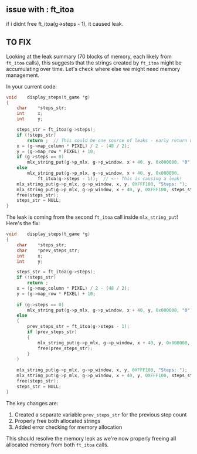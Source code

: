 ## issue with : ft_itoa

if i didnt free ft_itoa(g->steps - 1), 
it caused leak. 

## TO FIX

Looking at the leak summary (70 blocks of memory, each likely from `ft_itoa` calls), this suggests that the strings created by `ft_itoa` might be accumulating over time. Let's check where else we might need memory management.

In your current code:
```c:42_core_projects_git/rank_02/so_long/code/src/graphic.c
void	display_steps(t_game *g)
{
	char	*steps_str;
	int		x;
	int		y;

	steps_str = ft_itoa(g->steps);
	if (!steps_str)
		return ;  // This could be one source of leaks - early return without freeing
	x = (g->map_column * PIXEL) / 2 - (48 / 2);
	y = (g->map_row * PIXEL) + 10;
	if (g->steps == 0)
		mlx_string_put(g->p_mlx, g->p_window, x + 40, y, 0x000000, "0");
	else
		mlx_string_put(g->p_mlx, g->p_window, x + 40, y, 0x000000,
			ft_itoa(g->steps - 1));  // <-- This is causing a leak!
	mlx_string_put(g->p_mlx, g->p_window, x, y, 0XFFF100, "Steps: ");
	mlx_string_put(g->p_mlx, g->p_window, x + 40, y, 0XFFF100, steps_str);
	free(steps_str);
	steps_str = NULL;
}
```

The leak is coming from the second `ft_itoa` call inside `mlx_string_put`! Here's the fix:

```c:42_core_projects_git/rank_02/so_long/code/src/graphic.c
void	display_steps(t_game *g)
{
	char	*steps_str;
	char	*prev_steps_str;
	int		x;
	int		y;

	steps_str = ft_itoa(g->steps);
	if (!steps_str)
		return ;
	x = (g->map_column * PIXEL) / 2 - (48 / 2);
	y = (g->map_row * PIXEL) + 10;
	
	if (g->steps == 0)
		mlx_string_put(g->p_mlx, g->p_window, x + 40, y, 0x000000, "0");
	else
	{
		prev_steps_str = ft_itoa(g->steps - 1);
		if (prev_steps_str)
		{
			mlx_string_put(g->p_mlx, g->p_window, x + 40, y, 0x000000, prev_steps_str);
			free(prev_steps_str);
		}
	}
	
	mlx_string_put(g->p_mlx, g->p_window, x, y, 0XFFF100, "Steps: ");
	mlx_string_put(g->p_mlx, g->p_window, x + 40, y, 0XFFF100, steps_str);
	free(steps_str);
	steps_str = NULL;
}
```

The key changes are:
1. Created a separate variable `prev_steps_str` for the previous step count
2. Properly free both allocated strings
3. Added error checking for memory allocation

This should resolve the memory leak as we're now properly freeing all allocated memory from both `ft_itoa` calls.